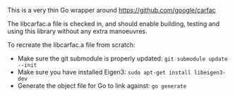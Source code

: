This is a very thin Go wrapper around https://github.com/google/carfac

The libcarfac.a file is checked in, and should enable building, testing
and using this library without any extra manoeuvres.

To recreate the libcarfac.a file from scratch:

- Make sure the git submodule is properly updated: `git submodule update --init`
- Make sure you have installed Eigen3: `sudo apt-get install libeigen3-dev`
- Generate the object file for Go to link against: `go generate`

